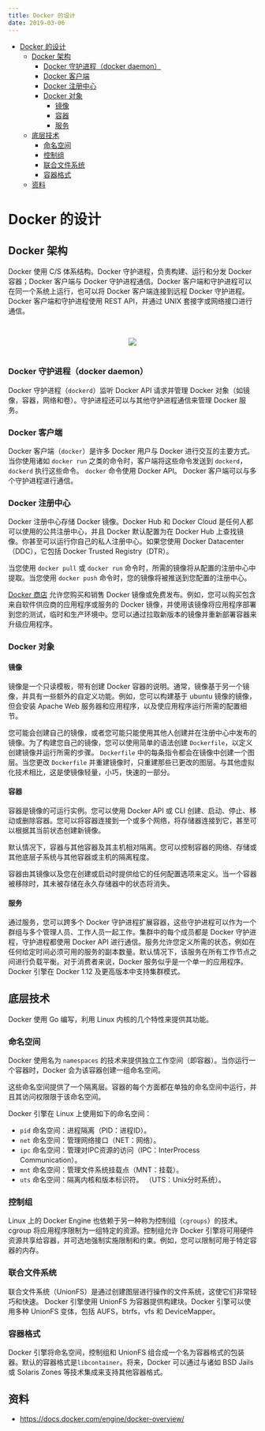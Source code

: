 ```yaml
---
title: Docker 的设计
date: 2019-03-06
---
```


<!-- TOC -->

- [Docker 的设计](#docker-%E7%9A%84%E8%AE%BE%E8%AE%A1)
    - [Docker 架构](#docker-%E6%9E%B6%E6%9E%84)
        - [Docker 守护进程（docker daemon）](#docker-%E5%AE%88%E6%8A%A4%E8%BF%9B%E7%A8%8B%EF%BC%88docker-daemon%EF%BC%89)
        - [Docker 客户端](#docker-%E5%AE%A2%E6%88%B7%E7%AB%AF)
        - [Docker 注册中心](#docker-%E6%B3%A8%E5%86%8C%E4%B8%AD%E5%BF%83)
        - [Docker 对象](#docker-%E5%AF%B9%E8%B1%A1)
            - [镜像](#%E9%95%9C%E5%83%8F)
            - [容器](#%E5%AE%B9%E5%99%A8)
            - [服务](#%E6%9C%8D%E5%8A%A1)
    - [底层技术](#%E5%BA%95%E5%B1%82%E6%8A%80%E6%9C%AF)
        - [命名空间](#%E5%91%BD%E5%90%8D%E7%A9%BA%E9%97%B4)
        - [控制组](#%E6%8E%A7%E5%88%B6%E7%BB%84)
        - [联合文件系统](#%E8%81%94%E5%90%88%E6%96%87%E4%BB%B6%E7%B3%BB%E7%BB%9F)
        - [容器格式](#%E5%AE%B9%E5%99%A8%E6%A0%BC%E5%BC%8F)
    - [资料](#%E8%B5%84%E6%96%99)

<!-- /TOC -->

# Docker 的设计

## Docker 架构

Docker 使用 C/S 体系结构。Docker 守护进程，负责构建、运行和分发 Docker 容器；Docker 客户端与 Docker 守护进程通信。Docker 客户端和守护进程可以在同一个系统上运行，也可以将 Docker 客户端连接到远程 Docker 守护进程。Docker 客户端和守护进程使用 REST API，并通过 UNIX 套接字或网络接口进行通信。

<br><div align="center"><img src="https://docs.docker.com/engine/images/architecture.svg"/></div><br>

### Docker 守护进程（docker daemon）

Docker 守护进程（`dockerd`）监听 Docker API 请求并管理 Docker 对象（如镜像，容器，网络和卷）。守护进程还可以与其他守护进程通信来管理 Docker 服务。

### Docker 客户端

Docker 客户端（`docker`）是许多 Docker 用户与 Docker 进行交互的主要方式。当你使用诸如 `docker run` 之类的命令时，客户端将这些命令发送到 `dockerd`，`dockerd` 执行这些命令。 `docker` 命令使用 Docker API。 Docker 客户端可以与多个守护进程进行通信。

### Docker 注册中心

Docker 注册中心存储 Docker 镜像。Docker Hub 和 Docker Cloud 是任何人都可以使用的公共注册中心，并且 Docker 默认配置为在 Docker Hub 上查找镜像。你甚至可以运行你自己的私人注册中心。如果您使用 Docker Datacenter（DDC），它包括 Docker Trusted Registry（DTR）。

当您使用 `docker pull` 或 `docker run` 命令时，所需的镜像将从配置的注册中心中提取。当您使用 `docker push` 命令时，您的镜像将被推送到您配置的注册中心。

[Docker 商店](http://store.docker.com/) 允许您购买和销售 Docker 镜像或免费发布。例如，您可以购买包含来自软件供应商的应用程序或服务的 Docker 镜像，并使用该镜像将应用程序部署到您的测试，临时和生产环境中。您可以通过拉取新版本的镜像并重新部署容器来升级应用程序。

### Docker 对象

#### 镜像

镜像是一个只读模板，带有创建 Docker 容器的说明。通常，镜像基于另一个镜像，并具有一些额外的自定义功能。例如，您可以构建基于 ubuntu 镜像的镜像，但会安装 Apache Web 服务器和应用程序，以及使应用程序运行所需的配置细节。

您可能会创建自己的镜像，或者您可能只能使用其他人创建并在注册中心中发布的镜像。为了构建您自己的镜像，您可以使用简单的语法创建 `Dockerfile`，以定义创建镜像并运行所需的步骤。  `Dockerfile` 中的每条指令都会在镜像中创建一个图层。当您更改 `Dockerfile` 并重建镜像时，只重建那些已更改的图层。与其他虚拟化技术相比，这是使镜像轻量，小巧，快速的一部分。

#### 容器

容器是镜像的可运行实例。您可以使用 Docker API 或 CLI 创建、启动、停止、移动或删除容器。您可以将容器连接到一个或多个网络，将存储器连接到它，甚至可以根据其当前状态创建新镜像。

默认情况下，容器与其他容器及其主机相对隔离。您可以控制容器的网络、存储或其他底层子系统与其他容器或主机的隔离程度。

容器由其镜像以及您在创建或启动时提供给它的任何配置选项来定义。当一个容器被移除时，其未被存储在永久存储器中的状态将消失。

#### 服务

通过服务，您可以跨多个 Docker 守护进程扩展容器，这些守护进程可以作为一个群组与多个管理人员、工作人员一起工作。集群中的每个成员都是 Docker 守护进程，守护进程都使用 Docker API 进行通信。服务允许您定义所需的状态，例如在任何给定时间必须可用的服务的副本数量。默认情况下，该服务在所有工作节点之间进行负载平衡。对于消费者来说，Docker 服务似乎是一个单一的应用程序。Docker 引擎在 Docker 1.12 及更高版本中支持集群模式。

## 底层技术

Docker 使用 Go 编写，利用 Linux 内核的几个特性来提供其功能。

### 命名空间

Docker 使用名为 `namespaces` 的技术来提供独立工作空间（即容器）。当你运行一个容器时，Docker 会为该容器创建一组命名空间。

这些命名空间提供了一个隔离层。容器的每个方面都在单独的命名空间中运行，并且其访问权限限于该命名空间。

Docker 引擎在 Linux 上使用如下的命名空间：

* `pid` 命名空间：进程隔离（PID：进程ID）。
* `net` 命名空间：管理网络接口（NET：网络）。
* `ipc` 命名空间：管理对IPC资源的访问（IPC：InterProcess Communication）。
* `mnt` 命名空间：管理文件系统挂载点（MNT：挂载）。
* `uts` 命名空间：隔离内核和版本标识符。 （UTS：Unix分时系统）。

### 控制组

Linux 上的 Docker Engine 也依赖于另一种称为控制组（`cgroups`）的技术。 cgroup 将应用程序限制为一组特定的资源。控制组允许 Docker 引擎将可用硬件资源共享给容器，并可选地强制实施限制和约束。例如，您可以限制可用于特定容器的内存。

### 联合文件系统

联合文件系统（UnionFS）是通过创建图层进行操作的文件系统，这使它们非常轻巧和快速。 Docker 引擎使用 UnionFS 为容器提供构建块。Docker 引擎可以使用多种 UnionFS 变体，包括 AUFS，btrfs，vfs 和 DeviceMapper。

### 容器格式

Docker 引擎将命名空间，控制组和 UnionFS 组合成一个名为容器格式的包装器。默认的容器格式是`libcontainer`。将来，Docker 可以通过与诸如 BSD Jails 或 Solaris Zones 等技术集成来支持其他容器格式。

## 资料

* https://docs.docker.com/engine/docker-overview/
